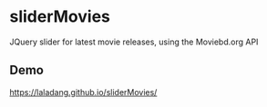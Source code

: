 # sliderMovies

JQuery slider for latest movie releases, using the Moviebd.org API

## Demo

https://laladang.github.io/sliderMovies/
